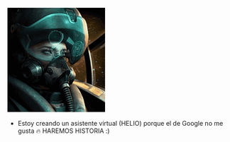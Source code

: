 
![](https://github.com/NoSoyDani/NoSoyDani/blob/master/tenor.gif)
* Estoy creando un asistente virtual (HELIO) porque el de Google no me gusta :fire: 
HAREMOS HISTORIA :)
